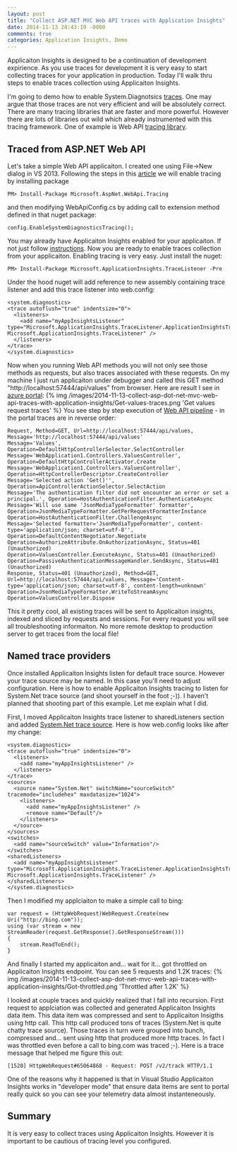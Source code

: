 ```yaml
---
layout: post
title: "Collect ASP.NET MVC Web API traces with Application Insights"
date: 2014-11-13 20:43:19 -0800
comments: true
categories: Application Insights, Demo
---
```

Applicaiton Insights is designed to be a continuation of development expirience. As you use traces for development it is very easy to start collecting traces for your application in production. Today I'll walk thru steps to enable traces collection using Applicaiton Insights.

I'm going to demo how to enable System.Diagnotsics [traces](http://msdn.microsoft.com/en-us/library/system.diagnostics.trace.aspx). One may argue that those traces are not very efficient and will be absolutely correct. There are many tracing libraries that are faster and more powerful. However there are lots of libraries out wild which already instrumented with this tracing framework. One of example is Web API [tracing library](http://www.nuget.org/packages/Microsoft.AspNet.WebApi.Tracing).

Traced from ASP.NET Web API
---------------------------
Let's take a simple Web API applicaiton. I created one using File->New dialog in VS 2013. Following the steps in this [article](http://www.asp.net/web-api/overview/testing-and-debugging/tracing-in-aspnet-web-api) we will enable tracing by installing package
``` 
PM> Install-Package Microsoft.AspNet.WebApi.Tracing 
```
and then modifying WebApiConfig.cs by adding call to extension method defined in that nuget package:
```
config.EnableSystemDiagnosticsTracing();
```
You may already have Applicaiton Insights enabled for your applicaiton. If not just follow [instructions](http://msdn.microsoft.com/library/dn793604.aspx). Now you are ready to enable traces collection from your applicaiton. Enabling tracing is very easy. Just install the nuget:
```
PM> Install-Package Microsoft.ApplicationInsights.TraceListener -Pre 
```
Under the hood nuget will add reference to new assembly containing trace listener and add this trace listener into web.config: 
```
<system.diagnostics>
<trace autoflush="true" indentsize="0">
  <listeners>
    <add name="myAppInsightsListener" type="Microsoft.ApplicationInsights.TraceListener.ApplicationInsightsTraceListener, Microsoft.ApplicationInsights.TraceListener" />
  </listeners>
</trace>
</system.diagnostics>
```
Now when you running Web API methods you will not only see those methods as requests, but also traces associated with these requests. On my machine I just run applicaiton under debugger and called this GET method "http://localhost:57444/api/values" from browser. Here are result I see in [azure portal](http://portal.azure.com):
{% img /images/2014-11-13-collect-asp-dot-net-mvc-web-api-traces-with-application-insights/Get-values-traces.png 'Get values request traces' %}
You see step by step execution of [Web API pipeline](http://www.asp.net/posters/web-api/asp.net-web-api-poster-grayscale.pdf) - in the portal traces are in reverse order:
```
Request, Method=GET, Url=http://localhost:57444/api/values, Message='http://localhost:57444/api/values'
Message='Values', Operation=DefaultHttpControllerSelector.SelectController
Message='WebApplication1.Controllers.ValuesController', Operation=DefaultHttpControllerActivator.Create
Message='WebApplication1.Controllers.ValuesController', Operation=HttpControllerDescriptor.CreateController
Message='Selected action 'Get()'', Operation=ApiControllerActionSelector.SelectAction
Message='The authentication filter did not encounter an error or set a principal.', Operation=HostAuthenticationFilter.AuthenticateAsync
Message='Will use same 'JsonMediaTypeFormatter' formatter', Operation=JsonMediaTypeFormatter.GetPerRequestFormatterInstance
Operation=HostAuthenticationFilter.ChallengeAsync
Message='Selected formatter='JsonMediaTypeFormatter', content-type='application/json; charset=utf-8'', Operation=DefaultContentNegotiator.Negotiate
Operation=AuthorizeAttribute.OnAuthorizationAsync, Status=401 (Unauthorized)
Operation=ValuesController.ExecuteAsync, Status=401 (Unauthorized)
Operation=PassiveAuthenticationMessageHandler.SendAsync, Status=401 (Unauthorized)
Response, Status=401 (Unauthorized), Method=GET, Url=http://localhost:57444/api/values, Message='Content-type='application/json; charset=utf-8', content-length=unknown'
Operation=JsonMediaTypeFormatter.WriteToStreamAsync
Operation=ValuesController.Dispose
```
This it pretty cool, all existing traces will be sent to Applicaiton insights, indexed and sliced by requests and sessions. For every request you will see all troubleshooting informaiton. No more remote desktop to production server to get traces from the local file! 

Named trace providers
---------------------
Once installed Applicaiton Insights listen for default trace source. However your trace source may be named. In this case you'll need to adjust configuration. Here is how to enable Applicaiton Insights tracing to listen for System.Net trace source (and shoot yourself in the foot ;-)). I haven't planned that shooting part of this example. Let me explain what I did.

First, I moved Applicaiton Insights trace listener to sharedListeners section and added [System.Net trace source](http://msdn.microsoft.com/en-us/library/ty48b824.aspx). Here is how web.config looks like after my change:

```
<system.diagnostics>
<trace autoflush="true" indentsize="0">
  <listeners>
    <add name="myAppInsightsListener" />
  </listeners>
</trace>
<sources>
  <source name="System.Net" switchName="sourceSwitch" tracemode="includehex" maxdatasize="1024">
    <listeners>
      <add name="myAppInsightsListener" />
      <remove name="Default"/>
    </listeners>
  </source>
</sources>
<switches>
  <add name="sourceSwitch" value="Information"/>
</switches>
<sharedListeners>
  <add name="myAppInsightsListener" type="Microsoft.ApplicationInsights.TraceListener.ApplicationInsightsTraceListener, Microsoft.ApplicationInsights.TraceListener" />
</sharedListeners>
</system.diagnostics>
```
Then I modified my applciaiton to make a simple call to bing:
```
var request = (HttpWebRequest)WebRequest.Create(new Uri("http://bing.com"));
using (var stream = new StreamReader(request.GetResponse().GetResponseStream()))
{
    stream.ReadToEnd();
}
```
And finally I started my applicaiton and... wait for it... got throttled on Applicaiton Insights endpoint. You can see 5 requests and 1.2K traces:
{% img /images/2014-11-13-collect-asp-dot-net-mvc-web-api-traces-with-application-insights/Got-throttled.png 'Throttled after 1.2K' %}

I looked at couple traces and quickly realized that I fall into recursion. First request to applciation was collected and generated Applicaiton Insights data item. This data item was compressed and sent to Applicaiton Insigths using http call. This http call produced tons of traces (System.Net is quite chatty trace source). Those traces in turn were grouped into bunch, compressed and... sent using http that produced more http traces. In fact I was throttled even before a call to bing.com was traced ;-). Here is a trace message that helped me figure this out: 
```
[1520] HttpWebRequest#65064868 - Request: POST /v2/track HTTP/1.1 
```
One of the reasons why it happened is that in Visual Studio Applicaiton Insights works in "developer mode" that ensure data items are sent to portal really quick so you can see your telemetry data almost instanteneously.

Summary
-------
It is very easy to collect traces using Applicaiton Insights. However it is important to be cautious of tracing level you configured.